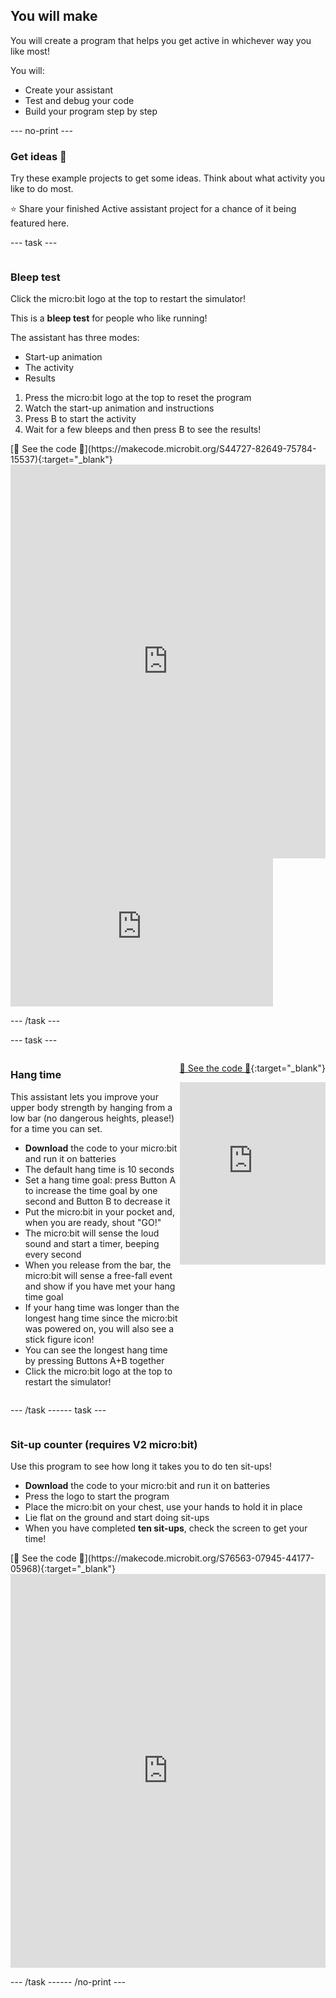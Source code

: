 ## You will make

You will create a program that helps you get active in whichever way you like most!

You will:

- Create your assistant
- Test and debug your code
- Build your program step by step

\--- no-print ---

### Get ideas 💭

Try these example projects to get some ideas. Think about what activity you like to do most.

⭐ Share your finished Active assistant project for a chance of it being featured here.

\--- task ---

<div style="display: flex; flex-wrap: wrap">
<div style="flex-basis: 200px; flex-grow: 1">  

### Bleep test

Click the micro:bit logo at the top to restart the simulator!

This is a **bleep test** for people who like running!

The assistant has three modes:

- Start-up animation
- The activity
- Results

1. Press the micro:bit logo at the top to reset the program
2. Watch the start-up animation and instructions
3. Press B to start the activity
4. Wait for a few bleeps and then press B to see the results!

</div>
<div>
[👀 See the code 👀](https://makecode.microbit.org/S44727-82649-75784-15537){:target="_blank"}
<div style="position:relative;height:0;padding-bottom:125%;overflow:hidden;"><iframe style="position:absolute;top:0;left:0;width:100%;height:100%;" src="https://makecode.microbit.org/---run?id=S44727-82649-75784-15537" allowfullscreen="allowfullscreen" sandbox="allow-popups allow-forms allow-scripts allow-same-origin" frameborder="0"></iframe></div>
</div>
</div>

<iframe width="420" height="237" src="https://www.youtube.com/embed/jaPrKvT4g5A?si=QHyyjJ16U8qc3_Ac" title="YouTube video player" alt="A boy runs to and from a micro:bit twice, each time the LEDs show a heart image and it makes a beeping sound. The video then cuts to show the boy holding the micro:bit as the score is displayed on the LEDs." frameborder="0" allow="accelerometer; autoplay; clipboard-write; encrypted-media; gyroscope; picture-in-picture; web-share" allowfullscreen></iframe>

\--- /task ---

\--- task ---

<div style="display: flex; flex-wrap: wrap">
<div style="flex-basis: 200px; flex-grow: 1">  

### Hang time

This assistant lets you improve your upper body strength by hanging from a low bar (no dangerous heights, please!) for a time you can set.

- **Download** the code to your micro:bit and run it on batteries
- The default hang time is 10 seconds
- Set a hang time goal: press Button A to increase the time goal by one second and Button B to decrease it
- Put the micro:bit in your pocket and, when you are ready, shout "GO!"
- The micro:bit will sense the loud sound and start a timer, beeping every second
- When you release from the bar, the micro:bit will sense a free-fall event and show if you have met your hang time goal
- If your hang time was longer than the longest hang time since the micro:bit was powered on, you will also see a stick figure icon!
- You can see the longest hang time by pressing Buttons A+B together
- Click the micro:bit logo at the top to restart the simulator!

</div>
<div>

[👀 See the code 👀](https://makecode.microbit.org/_H8FRgC5dRe5X){:target="_blank"}

<div style="position:relative;height:0;padding-bottom:125%;overflow:hidden;"><iframe style="position:absolute;top:0;left:0;width:100%;height:100%;" src="https://makecode.microbit.org/---run?id=_H8FRgC5dRe5X" allowfullscreen="allowfullscreen" sandbox="allow-popups allow-forms allow-scripts allow-same-origin" frameborder="0"></iframe></div>
</div>

\--- /task ---

\--- task ---

<div style="display: flex; flex-wrap: wrap">
<div style="flex-basis: 200px; flex-grow: 1">  

### Sit-up counter (requires V2 micro:bit)

Use this program to see how long it takes you to do ten sit-ups!

- **Download** the code to your micro:bit and run it on batteries
- Press the logo to start the program
- Place the micro:bit on your chest, use your hands to hold it in place
- Lie flat on the ground and start doing sit-ups
- When you have completed **ten sit-ups**, check the screen to get your time!

</div>
<div>
[👀 See the code 👀](https://makecode.microbit.org/S76563-07945-44177-05968){:target="_blank"}
<div style="position:relative;height:0;padding-bottom:125%;overflow:hidden;"><iframe style="position:absolute;top:0;left:0;width:100%;height:100%;" src="https://makecode.microbit.org/---run?id=S76563-07945-44177-05968" allowfullscreen="allowfullscreen" sandbox="allow-popups allow-forms allow-scripts allow-same-origin" frameborder="0"></iframe></div>
</div>

\--- /task ---

\--- /no-print ---
